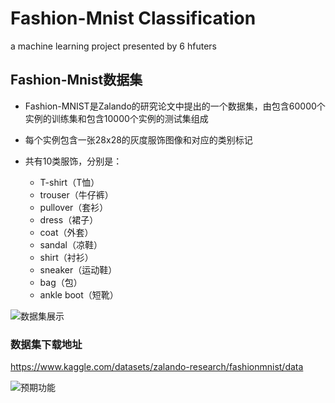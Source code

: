 # Fashion-Mnist Classification
a machine learning project presented by 6 hfuters
## Fashion-Mnist数据集
- Fashion-MNIST是Zalando的研究论文中提出的一个数据集，由包含60000个实例的训练集和包含10000个实例的测试集组成
- 每个实例包含一张28x28的灰度服饰图像和对应的类别标记
- 共有10类服饰，分别是：
  
  - T-shirt（T恤）
  - trouser（牛仔裤）
  - pullover（套衫）
  - dress（裙子）
  - coat（外套）
  - sandal（凉鞋）
  - shirt（衬衫）
  - sneaker（运动鞋）
  - bag（包）
  - ankle boot（短靴）

![数据集展示](https://i-blog.csdnimg.cn/blog_migrate/e1cc2fc3420f61881757e57ef523479a.png#pic_center)
### 数据集下载地址
https://www.kaggle.com/datasets/zalando-research/fashionmnist/data

![预期功能](https://i-blog.csdnimg.cn/blog_migrate/1acd4c5e5ef73c7b46a7bb45eb4f9ac6.png#pic_center)
